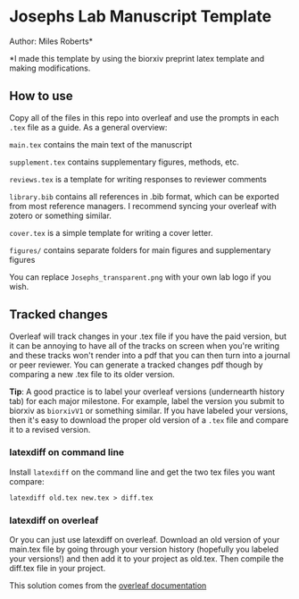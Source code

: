 # Josephs Lab Manuscript Template

Author: Miles Roberts*

*I made this template by using the biorxiv preprint latex template and making modifications.

## How to use

Copy all of the files in this repo into overleaf and use the prompts in each `.tex` file as a guide. As a general overview:

`main.tex` contains the main text of the manuscript

`supplement.tex` contains supplementary figures, methods, etc.

`reviews.tex` is a template for writing responses to reviewer comments

`library.bib` contains all references in .bib format, which can be exported from most reference managers. I recommend syncing your overleaf with zotero or something similar.

`cover.tex` is a simple template for writing a cover letter.

`figures/` contains separate folders for main figures and supplementary figures

You can replace `Josephs_transparent.png` with your own lab logo if you wish.

## Tracked changes

Overleaf will track changes in your .tex file if you have the paid version, but it can be annoying to have all of the tracks on screen when you're writing and these tracks won't render into a pdf that you can then turn into a journal or peer reviewer. You can generate a tracked changes pdf though by comparing a new .tex file to its older version.

**Tip**: A good practice is to label your overleaf versions (undernearth history tab) for each major milestone. For example, label the version you submit to biorxiv as `biorxivV1` or something similar. If you have labeled your versions, then it's easy to download the proper old version of a `.tex` file and compare it to a revised version.

### latexdiff on command line

Install `latexdiff` on the command line and get the two tex files you want compare:

`latexdiff old.tex new.tex > diff.tex`

### latexdiff on overleaf

Or you can just use latexdiff on overleaf. Download an old version of your main.tex file by going through your version history (hopefully you labeled your versions!) and then add it to your project as old.tex. Then compile the diff.tex file in your project.

This solution comes from the [overleaf documentation](https://www.overleaf.com/learn/latex/Articles/How_to_use_latexdiff_on_Overleaf)